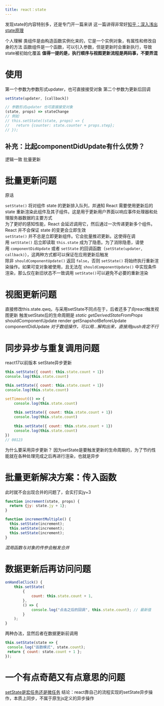 ```yaml
---
title: react：state
---
```

发现state的内容特别多，还是专门开一篇来讲
这一篇讲得非常好[知乎：深入浅出state原理](https://zhuanlan.zhihu.com/p/470429343)

个人理解
类组件是由构造函数实例化来的，它是一个实例对象，有属性和修改自身的方法
函数组件是一个函数，可以引入参数，但是更新时会重新执行，导致state被初始化覆盖
**值得一提的是，执行顺序与视图更新流程是两码事，不要弄混**

# 使用
第一个参数为参数形式updater，也可直接接受对象
第二个参数为更新后回调
```js
setState(updater, [callback])

// 参数形式updater 也可直接接受对象
(state, props) => stateChange
// 例如
// this.setState((state, props) => {
//   return {counter: state.counter + props.step};
// });
```
## 补充：比起componentDidUpdate有什么优势？
逻辑一致
批量更新
# 批量更新问题
原话

`setState()` 将对组件 state 的更新排入队列，并通知 React 需要使用更新后的 state 重新渲染此组件及其子组件。这是用于更新用户界面以响应事件处理器和处理服务器数据的主要方式  
为了更好的感知性能，React 会延迟调用它，然后通过一次传递更新多个组件。React 并不会保证 state 的变更会立即生效  
`setState()` 并不总是立即更新组件。它会批量推迟更新。这使得在调用 `setState()` 后立即读取 `this.state` 成为了隐患。为了消除隐患，请使用 `componentDidUpdate` 或者 `setState` 的回调函数（`setState(updater, callback)`），这两种方式都可以保证在应用更新后触发  
除非 `shouldComponentUpdate()` 返回 `false`，否则 `setState()` 将始终执行重新渲染操作。如果可变对象被使用，且无法在 `shouldComponentUpdate()` 中实现条件渲染，那么仅在新旧状态不一致调用 `setState()`可以避免不必要的重新渲染
# 视图更新问题
直接修改this.state.qwq，与采用setState不同点在于，后者还多了向react触发视图更新
触发setState后的生命周期是
*static getDerivedStateFromProps*
shouldComponentUpdate
render
getSnapshotBeforeUpdate
componentDidUpdate
*对于数组操作，可以用...解构出来，直接用push肯定不行*
# 同步异步与重复调用问题
react17以前版本
setState异步更新
```js
this.setState({ count: this.state.count + 1})
console.log(this.state.count)

this.setState({ count: this.state.count + 1})
console.log(this.state.count)

setTimeout(() => {
	console.log(this.state.count)
	
	this.setState({ count: this.state.count + 1})
	console.log(this.state.count)
	
	this.setState({ count: this.state.count + 1})
	console.log(this.state.count)
})
// 00123
```
为什么要采用异步更新？
因为setState是要触发更新的生命周期的，为了节约性能就在各种处理完成之后再进行渲染，也就是异步
# 批量更新解决方案：传入函数
此时就不会出现合并的问题了，会实打实jy+3
```js
function increment(state, props) {
  return {jy: state.jy + 1};
}

function incrementMultiple() {
  this.setState(increment);
  this.setState(increment);
  this.setState(increment);
}
```
*混用函数与对象的传参会触发合并*
# 数据更新后再访问问题
```js
onHandleClick() {
    this.setState(
        {
            count: this.state.count + 1,
        },
        () => {
            console.log("点击之后的回调", this.state.count); // 最新值
        }
    );
}
```
两种办法，显然后者在数据更新前调用
```js
this.setState(state => {
 console.log("函数模式", state.count);
 return { count: state.count + 1 };
});
```
# 一个有点奇葩又有点意思的问题
[setState是宏任务还是微任务](https://segmentfault.com/a/1190000040445026)
结论：react靠自己的流程实现的setState异步操作，本质上同步，不属于原生js定义的异步操作
